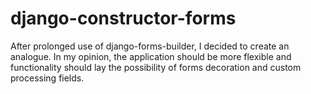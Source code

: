 # django-constructor-forms

After prolonged use of django-forms-builder, I decided to create an analogue.
In my opinion, the application should be more flexible and functionality should lay the possibility of forms decoration and custom processing fields.
